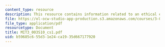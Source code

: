 ```yaml
---
content_type: resource
description: This resource contains information related to an ethical engineer.
file: https://ol-ocw-studio-app-production.s3.amazonaws.com/courses/3-003-principles-of-engineering-practice-spring-2010/b59685c655d31e24ca1935d667177920_MIT3_003S10_cs1.pdf
file_type: application/pdf
resourcetype: Document
title: MIT3_003S10_cs1.pdf
uid: b59685c6-55d3-1e24-ca19-35d667177920
---
```

